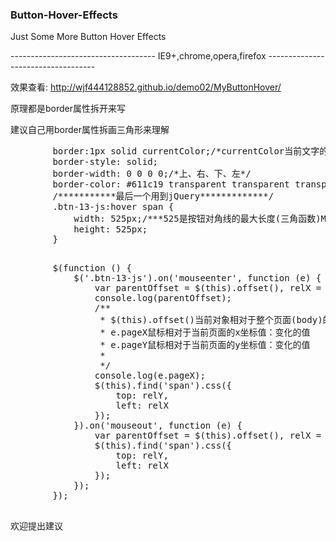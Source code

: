 ### Button-Hover-Effects
<p>Just Some More  Button Hover Effects</p>
------------------------------------
IE9+,chrome,opera,firefox
-----------------------------------
<p>效果查看: <a href="http://wjf444128852.github.io/demo02/MyButtonHover/index.html" target="_blank">http://wjf444128852.github.io/demo02/MyButtonHover/</a></p>
<div>
    <p>原理都是border属性拆开来写</p>
    <p>建议自己用border属性拆画三角形来理解</p>
    <pre>
        border:1px solid currentColor;/*currentColor当前文字的颜色*/
        border-style: solid;
        border-width: 0 0 0 0;/*上、右、下、左*/
        border-color: #611c19 transparent transparent transparent;
        /***********最后一个用到jQuery*************/
        .btn-13-js:hover span {
            width: 525px;/***525是按钮对角线的最大长度(三角函数)Math.sqrt(宽度的平方+高度的平方)再乘以2***/
            height: 525px;
        }
    </pre>
    <pre>
        $(function () {
            $('.btn-13-js').on('mouseenter', function (e) {
                var parentOffset = $(this).offset(), relX = e.pageX - parentOffset.left, relY = e.pageY - parentOffset.top;
                console.log(parentOffset);
                /**
                 * $(this).offset()当前对象相对于整个页面(body)的上边和左边的固定偏移值：Object {top: 692, left: 757.84375}
                 * e.pageX鼠标相对于当前页面的x坐标值：变化的值
                 * e.pageY鼠标相对于当前页面的y坐标值：变化的值
                 *
                 */
                console.log(e.pageX);
                $(this).find('span').css({
                    top: relY,
                    left: relX
                });
            }).on('mouseout', function (e) {
                var parentOffset = $(this).offset(), relX = e.pageX - parentOffset.left, relY = e.pageY - parentOffset.top;
                $(this).find('span').css({
                    top: relY,
                    left: relX
                });
            });
        });
    </pre>
    <p>欢迎提出建议</p>
</div>
